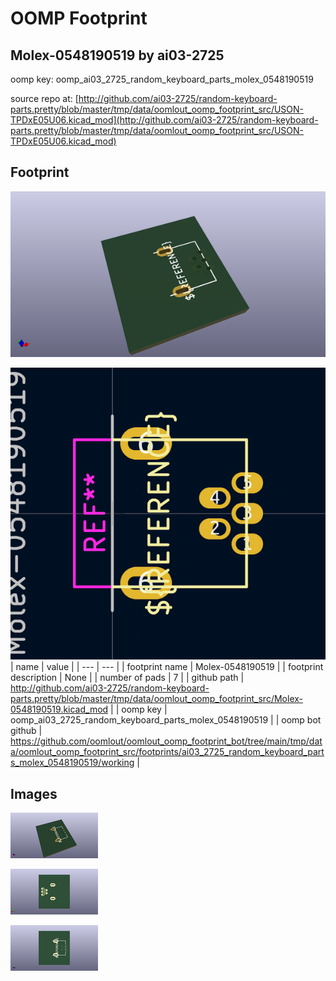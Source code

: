 # OOMP Footprint  
## Molex-0548190519  by ai03-2725  
  
oomp key: oomp_ai03_2725_random_keyboard_parts_molex_0548190519  
  
source repo at: [http://github.com/ai03-2725/random-keyboard-parts.pretty/blob/master/tmp/data/oomlout_oomp_footprint_src/USON-TPDxE05U06.kicad_mod](http://github.com/ai03-2725/random-keyboard-parts.pretty/blob/master/tmp/data/oomlout_oomp_footprint_src/USON-TPDxE05U06.kicad_mod)  
## Footprint  
  
[![working_kicad_pcb_3d.png](working_kicad_pcb_3d_600.png)](working_kicad_pcb_3d.png)  
  
[![working.png](working_600.png)](working.png)  
| name | value | 
| --- | --- | 
| footprint name | Molex-0548190519 | 
| footprint description | None | 
| number of pads | 7 | 
| github path | http://github.com/ai03-2725/random-keyboard-parts.pretty/blob/master/tmp/data/oomlout_oomp_footprint_src/Molex-0548190519.kicad_mod | 
| oomp key | oomp_ai03_2725_random_keyboard_parts_molex_0548190519 | 
| oomp bot github | https://github.com/oomlout/oomlout_oomp_footprint_bot/tree/main/tmp/data/oomlout_oomp_footprint_src/footprints/ai03_2725_random_keyboard_parts_molex_0548190519/working | 
## Images  
  
[![working_kicad_pcb_3d.png](working_kicad_pcb_3d_140.png)](working_kicad_pcb_3d.png)  
  
[![working_kicad_pcb_3d_back.png](working_kicad_pcb_3d_back_140.png)](working_kicad_pcb_3d_back.png)  
  
[![working_kicad_pcb_3d_front.png](working_kicad_pcb_3d_front_140.png)](working_kicad_pcb_3d_front.png)  
